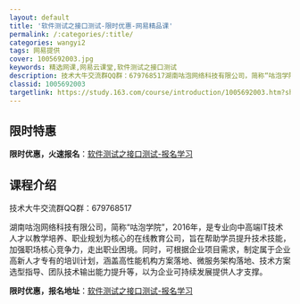 ```yaml
---
layout: default
title: '软件测试之接口测试-限时优惠-网易精品课'
permalink: /:categories/:title/
categories: wangyi2
tags: 网易提供
cover: 1005692003.jpg
keywords: 精选网课,网易云课堂,软件测试之接口测试
description: 技术大牛交流群QQ群：679768517湖南咕泡网络科技有限公司，简称“咕泡学院”，2016年，是专业向中高端IT技术人
classid: 1005692003
targetlink: https://study.163.com/course/introduction/1005692003.htm?share=1&shareId=1025206652&utm_campaign=share&utm_medium=iphoneShare&utm_source=&utm_u=1025206652
---
```


## 限时特惠

**限时优惠，火速报名**：[软件测试之接口测试-报名学习](https://study.163.com/course/introduction/1005692003.htm?share=1&shareId=1025206652&utm_campaign=share&utm_medium=iphoneShare&utm_source=&utm_u=1025206652)

## 课程介绍

技术大牛交流群QQ群：679768517

湖南咕泡网络科技有限公司，简称“咕泡学院”，2016年，是专业向中高端IT技术人才以教学培养、职业规划为核心的在线教育公司，旨在帮助学员提升技术技能，加强职场核心竞争力，走出职业困境。同时，可根据企业项目需求，制定属于企业高新人才专有的培训计划，涵盖高性能机构方案落地、微服务架构落地、技术方案选型指导、团队技术输出能力提升等，以为企业可持续发展提供人才支撑。

**限时优惠，报名地址**：[软件测试之接口测试-报名学习](https://study.163.com/course/introduction/1005692003.htm?share=1&shareId=1025206652&utm_campaign=share&utm_medium=iphoneShare&utm_source=&utm_u=1025206652)

